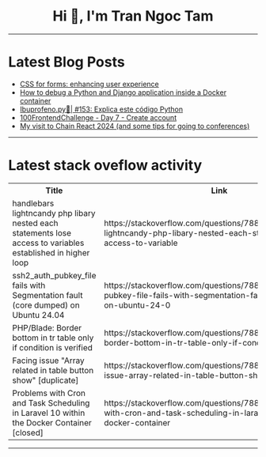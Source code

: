 <h1 align="center">Hi 👋, I'm Tran Ngoc Tam</h1>

---

# Latest Blog Posts 
<!-- BLOG-POST-LIST:START -->
- [CSS for forms: enhancing user experience](https://dev.to/samsontobiy/css-for-forms-enhancing-user-experience-28)
- [How to debug a Python and Django application inside a Docker container](https://dev.to/danielcandidos/how-to-debug-a-python-and-django-application-inside-a-docker-container-1nbg)
- [Ibuprofeno.py💊| #153: Explica este código Python](https://dev.to/duxtech/ibuprofenopy-153-explica-este-codigo-python-2i4e)
- [100FrontendChallenge - Day 7 - Create account](https://dev.to/t1xx1/100frontendchallenge-day-7-create-account-47o8)
- [My visit to Chain React 2024 &lpar;and some tips for going to conferences&rpar;](https://dev.to/amazonappdev/my-visit-to-chain-react-2024-nfj)
<!-- BLOG-POST-LIST:END -->

---

# Latest stack oveflow activity
<table>
  <tr><th>Title</th><th>Link</th></tr>
  <!-- STACKOVERFLOW:START --><tr><td>handlebars lightncandy php libary nested each statements lose access to variables established in higher loop</td><td>https://stackoverflow.com/questions/78836361/handlebars-lightncandy-php-libary-nested-each-statements-lose-access-to-variable</td></tr><tr><td>ssh2_auth_pubkey_file fails with Segmentation fault &lpar;core dumped&rpar; on Ubuntu 24.04</td><td>https://stackoverflow.com/questions/78836345/ssh2-auth-pubkey-file-fails-with-segmentation-fault-core-dumped-on-ubuntu-24-0</td></tr><tr><td>PHP/Blade: Border bottom in tr table only if condition is verified</td><td>https://stackoverflow.com/questions/78836204/php-blade-border-bottom-in-tr-table-only-if-condition-is-verified</td></tr><tr><td>Facing issue &quot;Array related in table button show&quot; [duplicate]</td><td>https://stackoverflow.com/questions/78836130/facing-issue-array-related-in-table-button-show</td></tr><tr><td>Problems with Cron and Task Scheduling in Laravel 10 within the Docker Container [closed]</td><td>https://stackoverflow.com/questions/78836065/problems-with-cron-and-task-scheduling-in-laravel-10-within-the-docker-container</td></tr><!-- STACKOVERFLOW:END -->
</table>

---


